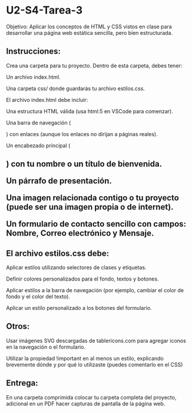 # U2-S4-Tarea-3
Objetivo:
Aplicar los conceptos de HTML y CSS vistos en clase para desarrollar una página web estática sencilla, pero bien estructurada.

## Instrucciones:

Crea una carpeta para tu proyecto. Dentro de esta carpeta, debes tener:

Un archivo index.html.

Una carpeta css/ donde guardarás tu archivo estilos.css.

El archivo index.html debe incluir:

Una estructura HTML válida (usa html:5 en VSCode para comenzar).

Una barra de navegación (<nav>) con enlaces (aunque los enlaces no dirijan a páginas reales).

Un encabezado principal (<h1>) con tu nombre o un título de bienvenida.

Un párrafo de presentación.

Una imagen relacionada contigo o tu proyecto (puede ser una imagen propia o de internet).

Un formulario de contacto sencillo con campos: Nombre, Correo electrónico y Mensaje.

## El archivo estilos.css debe:

Aplicar estilos utilizando selectores de clases y etiquetas.

Definir colores personalizados para el fondo, textos y botones.

Aplicar estilos a la barra de navegación (por ejemplo, cambiar el color de fondo y el color del texto).

Aplicar un estilo personalizado a los botones del formulario.

## Otros:

Usar imágenes SVG descargadas de tablericons.com para agregar iconos en la navegación o el formulario.

Utilizar la propiedad !important en al menos un estilo, explicando brevemente dónde y por qué lo utilizaste (puedes comentarlo en el CSS)

## Entrega:
En una carpeta comprimida colocar tu carpeta completa del proyecto, adicional en un PDF hacer capturas de pantalla de la página web. 
